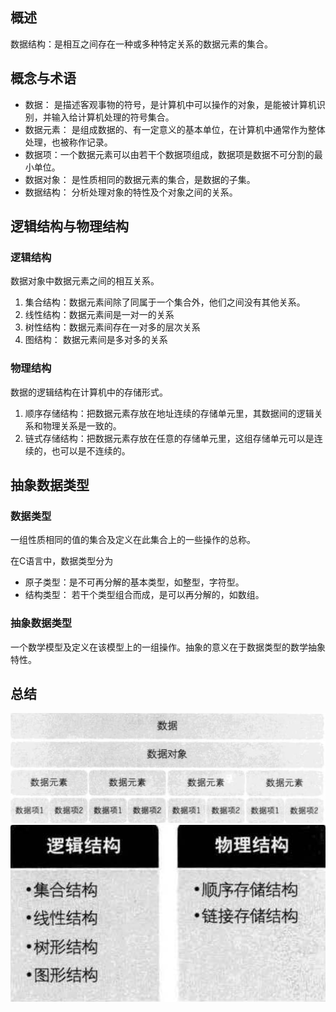 ## 概述
数据结构：是相互之间存在一种或多种特定关系的数据元素的集合。

## 概念与术语

- 数据： 是描述客观事物的符号，是计算机中可以操作的对象，是能被计算机识别，并输入给计算机处理的符号集合。
- 数据元素： 是组成数据的、有一定意义的基本单位，在计算机中通常作为整体处理，也被称作记录。
- 数据项：一个数据元素可以由若干个数据项组成，数据项是数据不可分割的最小单位。
- 数据对象： 是性质相同的数据元素的集合，是数据的子集。
- 数据结构： 分析处理对象的特性及个对象之间的关系。


## 逻辑结构与物理结构

### 逻辑结构

数据对象中数据元素之间的相互关系。
1. 集合结构：数据元素间除了同属于一个集合外，他们之间没有其他关系。
2. 线性结构：数据元素间是一对一的关系
3. 树性结构：数据元素间存在一对多的层次关系
4. 图结构： 数据元素间是多对多的关系

### 物理结构

数据的逻辑结构在计算机中的存储形式。

1. 顺序存储结构：把数据元素存放在地址连续的存储单元里，其数据间的逻辑关系和物理关系是一致的。
2. 链式存储结构：把数据元素存放在任意的存储单元里，这组存储单元可以是连续的，也可以是不连续的。

## 抽象数据类型

### 数据类型
一组性质相同的值的集合及定义在此集合上的一些操作的总称。

在C语言中，数据类型分为
- 原子类型：是不可再分解的基本类型，如整型，字符型。
- 结构类型： 若干个类型组合而成，是可以再分解的，如数组。

### 抽象数据类型
一个数学模型及定义在该模型上的一组操作。抽象的意义在于数据类型的数学抽象特性。

## 总结

![相关概念](imgs/data_val.png)
![分类](imgs/data_coll.png)
